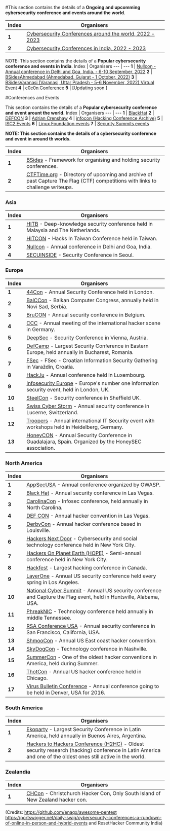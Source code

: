 
#This section contains the details of a **Ongoing and upcomming cybersecurity conference and events around the world**.

Index | Organisers 
--- | ---
**1** |  [Cybersecurity Conferences around the world, 2022 - 2023 ](https://portswigger.net/daily-swig/cybersecurity-conferences-a-rundown-of-online-in-person-and-hybrid-events)
**2** | [Cybersecurity Conferences in India, 2022 - 2023](https://infosec-conferences.com/country/india/)

NOTE: This section contains the details of a **Popular cybersecurity conference and events in India**.
Index | Organisers 
--- | ---
**1** |  [Nullcon - Annual conference in Delhi and Goa, India. - 6-10 September, 2022](http://nullcon.net/website/)
**2** |  [BSidesAhmedabad (Ahmedabad, Gujarat - 1 October, 2022)](http://www.securitybsides.com/w/page/12194156/FrontPage) 
**3** |  [BSidesVaranasi (Varanasi, Uttar Pradesh -  5-6 November, 2022) Virtual Event](http://www.securitybsides.com/w/page/12194156/FrontPage) 
**4** |  [c0c0n Conference](https://india.c0c0n.org/2022/)
**5** |  [Updating soon ]


#Conferences and Events

This section contains the details of a **Popular cybersecurity conference and event arount the world.**
Index | Organisers 
--- | ---
**1** | [BlackHat](https://www.youtube.com/user/BlackHatOfficialYT)
**2** | [DEFCON](https://www.youtube.com/user/DEFCONConference)
**3** | [Adrian Crenshaw](https://www.youtube.com/user/irongeek)
**4** | [infocon (Hacking Conference Archive)](https://infocon.org/cons/appsecwiki.com/#/recon)
**5** | [ISC2 Events](https://www.isc2.org/Events)
**6** | [Linux Foundation events](https://events.linuxfoundation.org/)
**7** | [Security Summits events](https://www.securitysummits.com/)


**NOTE: This section contains the details of a cybersecurity conference and event in around th worlds.**

Index | Organisers 
--- | ---
**1** | [BSides](http://www.securitybsides.com/) - Framework for organising and holding security conferences.
**2** |  [CTFTime.org](https://ctftime.org/) - Directory of upcoming and archive of past Capture The Flag (CTF) competitions with links to challenge writeups.

### Asia
Index | Organisers 
--- | ---
**1** |  [HITB](https://conference.hitb.org/) - Deep-knowledge security conference held in Malaysia and The Netherlands.
**2** |  [HITCON](https://hitcon.org/) - Hacks In Taiwan Conference held in Taiwan.
**3** |  [Nullcon](http://nullcon.net/website/) - Annual conference in Delhi and Goa, India.
**4** |  [SECUINSIDE](http://secuinside.com) - Security Conference in Seoul.

### Europe
Index | Organisers 
--- | ---
**1** | [44Con](https://44con.com/) - Annual Security Conference held in London.
**2** |  [BalCCon](https://www.balccon.org) - Balkan Computer Congress, annually held in Novi Sad, Serbia.
**3** |  [BruCON](http://brucon.org) - Annual security conference in Belgium.
**4** |  [CCC](https://events.ccc.de/congress/) - Annual meeting of the international hacker scene in Germany.
**5** |  [DeepSec](https://deepsec.net/) - Security Conference in Vienna, Austria.
**6** |  [DefCamp](http://def.camp/) - Largest Security Conference in Eastern Europe, held annually in Bucharest, Romania.
**7** |  [FSec](http://fsec.foi.hr) - FSec - Croatian Information Security Gathering in Varaždin, Croatia.
**8** |  [Hack.lu](https://hack.lu/) - Annual conference held in Luxembourg.
**9** | [Infosecurity Europe](http://www.infosecurityeurope.com/) - Europe's number one information security event, held in London, UK.
**10** | [SteelCon](https://www.steelcon.info/) - Security conference in Sheffield UK.
**11** |  [Swiss Cyber Storm](https://www.swisscyberstorm.com/) - Annual security conference in Lucerne, Switzerland.
**12** | [Troopers](https://www.troopers.de) - Annual international IT Security event with workshops held in Heidelberg, Germany.
**13** |  [HoneyCON](https://honeycon.eu/) - Annual Security Conference in Guadalajara, Spain. Organized by the HoneySEC association.

### North America
Index | Organisers 
--- | ---
**1** |  [AppSecUSA](https://appsecusa.org/) - Annual conference organized by OWASP.
**2** |  [Black Hat](http://www.blackhat.com/) - Annual security conference in Las Vegas.
**3** | [CarolinaCon](https://carolinacon.org/) - Infosec conference, held annually in North Carolina.
**4** | [DEF CON](https://www.defcon.org/) - Annual hacker convention in Las Vegas.
**5** | [DerbyCon](https://www.derbycon.com/) - Annual hacker conference based in Louisville.
**6** |  [Hackers Next Door](https://hnd.techlearningcollective.com/) - Cybersecurity and social technology conference held in New York City.
**7** |  [Hackers On Planet Earth (HOPE)](https://hope.net/) - Semi-annual conference held in New York City.
**8** | [Hackfest](https://hackfest.ca) - Largest hacking conference in Canada.
**9** | [LayerOne](http://www.layerone.org/) - Annual US security conference held every spring in Los Angeles.
**10** |  [National Cyber Summit](https://www.nationalcybersummit.com/) - Annual US security conference and Capture the Flag event, held in Huntsville, Alabama, USA.
**11** |  [PhreakNIC](http://phreaknic.info/) - Technology conference held annually in middle Tennessee.
**12** |  [RSA Conference USA](https://www.rsaconference.com/) - Annual security conference in San Francisco, California, USA.
**13** |  [ShmooCon](http://shmoocon.org/) - Annual US East coast hacker convention.
**14** |  [SkyDogCon](http://www.skydogcon.com/) - Technology conference in Nashville.
**15** |  [SummerCon](https://www.summercon.org/) - One of the oldest hacker conventions in America, held during Summer.
**16** |  [ThotCon](http://thotcon.org/) - Annual US hacker conference held in Chicago.
**17** |  [Virus Bulletin Conference](https://www.virusbulletin.com/conference/index) - Annual conference going to be held in Denver, USA for 2016.

### South America
Index | Organisers 
--- | ---
**1** |  [Ekoparty](http://www.ekoparty.org) - Largest Security Conference in Latin America, held annually in Buenos Aires, Argentina.
**2** |  [Hackers to Hackers Conference (H2HC)](https://www.h2hc.com.br/) - Oldest security research (hacking) conference in Latin America and one of the oldest ones still active in the world.

### Zealandia
Index | Organisers 
--- | ---
**1** |  [CHCon](https://chcon.nz) - Christchurch Hacker Con, Only South Island of New Zealand hacker con.

(Credits: https://github.com/enaqx/awesome-pentest
https://portswigger.net/daily-swig/cybersecurity-conferences-a-rundown-of-online-in-person-and-hybrid-events
 and ResetHacker Community India)
